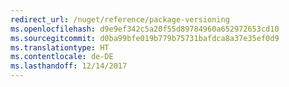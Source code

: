 ```yaml
---
redirect_url: /nuget/reference/package-versioning
ms.openlocfilehash: d9e9ef342c5a20f55d89784960a652972653cd10
ms.sourcegitcommit: d0ba99bfe019b779b75731bafdca8a37e35ef0d9
ms.translationtype: HT
ms.contentlocale: de-DE
ms.lasthandoff: 12/14/2017
---
```

